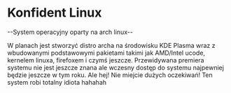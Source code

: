 # Konfident Linux
--System operacyjny oparty na arch linux--

W planach jest stworzyć distro archa na środowisku KDE Plasma wraz z wbudowanymi podstawowymi pakietami takimi jak AMD/Intel ucode, kernelem linuxa, firefoxem i czymś jeszcze.
Przewidywana premiera systemu nie jest jeszcze znana ale wczesny dostęp do systemu najpewniej będzie jeszcze w tym roku.
Ale hej! Nie miejcie dużych oczekiwań! Ten system robi totalny idiota hahahah
